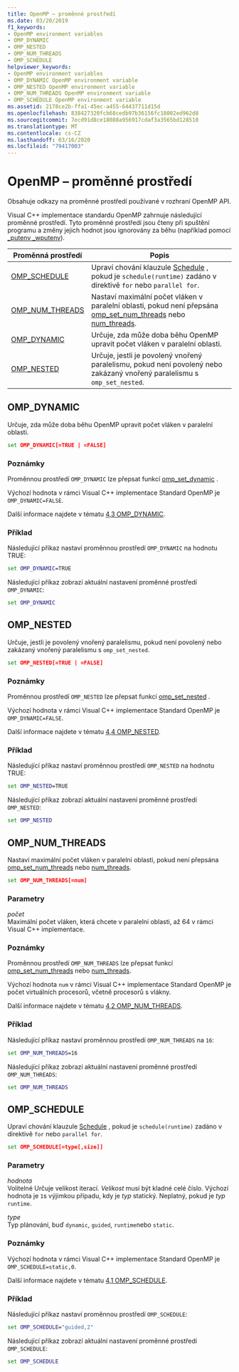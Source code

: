 ```yaml
---
title: OpenMP – proměnné prostředí
ms.date: 03/20/2019
f1_keywords:
- OpenMP environment variables
- OMP_DYNAMIC
- OMP_NESTED
- OMP_NUM_THREADS
- OMP_SCHEDULE
helpviewer_keywords:
- OpenMP environment variables
- OMP_DYNAMIC OpenMP environment variable
- OMP_NESTED OpenMP environment variable
- OMP_NUM_THREADS OpenMP environment variable
- OMP_SCHEDULE OpenMP environment variable
ms.assetid: 2178ce2b-ffa1-45ec-a455-64437711d15d
ms.openlocfilehash: 838427320fcb68cedb97b36156fc18002ed962d8
ms.sourcegitcommit: 7ecd91d8ce18088a956917cdaf3a3565bd128510
ms.translationtype: MT
ms.contentlocale: cs-CZ
ms.lasthandoff: 03/16/2020
ms.locfileid: "79417003"
---
```

# <a name="openmp-environment-variables"></a>OpenMP – proměnné prostředí

Obsahuje odkazy na proměnné prostředí používané v rozhraní OpenMP API.

Visual C++ implementace standardu OpenMP zahrnuje následující proměnné prostředí. Tyto proměnné prostředí jsou čteny při spuštění programu a změny jejich hodnot jsou ignorovány za běhu (například pomocí [_putenv _wputenv](../../../c-runtime-library/reference/putenv-wputenv.md)).

|Proměnná prostředí|Popis|
|--------------------|-----------|
|[OMP_SCHEDULE](#omp-schedule)|Upraví chování klauzule [Schedule](openmp-clauses.md#schedule) , pokud je `schedule(runtime)` zadáno v direktivě `for` nebo `parallel for`.|
|[OMP_NUM_THREADS](#omp-num-threads)|Nastaví maximální počet vláken v paralelní oblasti, pokud není přepsána [omp_set_num_threads](openmp-functions.md#omp-set-num-threads) nebo [num_threads](openmp-clauses.md#num-threads).|
|[OMP_DYNAMIC](#omp-dynamic)|Určuje, zda může doba běhu OpenMP upravit počet vláken v paralelní oblasti.|
|[OMP_NESTED](#omp-nested)|Určuje, jestli je povolený vnořený paralelismu, pokud není povolený nebo zakázaný vnořený paralelismu s `omp_set_nested`.|

## <a name="omp-dynamic"></a>OMP_DYNAMIC

Určuje, zda může doba běhu OpenMP upravit počet vláken v paralelní oblasti.

```cmd
set OMP_DYNAMIC[=TRUE | =FALSE]
```

### <a name="remarks"></a>Poznámky

Proměnnou prostředí `OMP_DYNAMIC` lze přepsat funkcí [omp_set_dynamic](openmp-functions.md#omp-set-dynamic) .

Výchozí hodnota v rámci Visual C++ implementace Standard OpenMP je `OMP_DYNAMIC=FALSE`.

Další informace najdete v tématu [4,3 OMP_DYNAMIC](../../../parallel/openmp/4-3-omp-dynamic.md).

### <a name="example"></a>Příklad

Následující příkaz nastaví proměnnou prostředí `OMP_DYNAMIC` na hodnotu TRUE:

```cmd
set OMP_DYNAMIC=TRUE
```

Následující příkaz zobrazí aktuální nastavení proměnné prostředí `OMP_DYNAMIC`:

```cmd
set OMP_DYNAMIC
```

## <a name="omp-nested"></a>OMP_NESTED

Určuje, jestli je povolený vnořený paralelismu, pokud není povolený nebo zakázaný vnořený paralelismu s `omp_set_nested`.

```cmd
set OMP_NESTED[=TRUE | =FALSE]
```

### <a name="remarks"></a>Poznámky

Proměnnou prostředí `OMP_NESTED` lze přepsat funkcí [omp_set_nested](openmp-functions.md#omp-set-nested) .

Výchozí hodnota v rámci Visual C++ implementace Standard OpenMP je `OMP_DYNAMIC=FALSE`.

Další informace najdete v tématu [4,4 OMP_NESTED](../../../parallel/openmp/4-4-omp-nested.md).

### <a name="example"></a>Příklad

Následující příkaz nastaví proměnnou prostředí `OMP_NESTED` na hodnotu TRUE:

```cmd
set OMP_NESTED=TRUE
```

Následující příkaz zobrazí aktuální nastavení proměnné prostředí `OMP_NESTED`:

```cmd
set OMP_NESTED
```

## <a name="omp-num-threads"></a>OMP_NUM_THREADS

Nastaví maximální počet vláken v paralelní oblasti, pokud není přepsána [omp_set_num_threads](openmp-functions.md#omp-set-num-threads) nebo [num_threads](openmp-clauses.md#num-threads).

```cmd
set OMP_NUM_THREADS[=num]
```

### <a name="parameters"></a>Parametry

*počet*<br/>
Maximální počet vláken, která chcete v paralelní oblasti, až 64 v rámci Visual C++ implementace.

### <a name="remarks"></a>Poznámky

Proměnnou prostředí `OMP_NUM_THREADS` lze přepsat funkcí [omp_set_num_threads](openmp-functions.md#omp-set-num-threads) nebo [num_threads](openmp-clauses.md#num-threads).

Výchozí hodnota `num` v rámci Visual C++ implementace Standard OpenMP je počet virtuálních procesorů, včetně procesorů s vlákny.

Další informace najdete v tématu [4,2 OMP_NUM_THREADS](../../../parallel/openmp/4-2-omp-num-threads.md).

### <a name="example"></a>Příklad

Následující příkaz nastaví proměnnou prostředí `OMP_NUM_THREADS` na `16`:

```cmd
set OMP_NUM_THREADS=16
```

Následující příkaz zobrazí aktuální nastavení proměnné prostředí `OMP_NUM_THREADS`:

```cmd
set OMP_NUM_THREADS
```

## <a name="omp-schedule"></a>OMP_SCHEDULE

Upraví chování klauzule [Schedule](openmp-clauses.md#schedule) , pokud je `schedule(runtime)` zadáno v direktivě `for` nebo `parallel for`.

```cmd
set OMP_SCHEDULE[=type[,size]]
```

### <a name="parameters"></a>Parametry

*hodnota*<br/>
Volitelné Určuje velikost iterací. *Velikost* musí být kladné celé číslo. Výchozí hodnota je `1`s výjimkou případu, kdy je *typ* statický. Neplatný, pokud je *typ* `runtime`.

*type*<br/>
Typ plánování, buď `dynamic`, `guided`, `runtime`nebo `static`.

### <a name="remarks"></a>Poznámky

Výchozí hodnota v rámci Visual C++ implementace Standard OpenMP je `OMP_SCHEDULE=static,0`.

Další informace najdete v tématu [4,1 OMP_SCHEDULE](../../../parallel/openmp/4-1-omp-schedule.md).

### <a name="example"></a>Příklad

Následující příkaz nastaví proměnnou prostředí `OMP_SCHEDULE`:

```cmd
set OMP_SCHEDULE="guided,2"
```

Následující příkaz zobrazí aktuální nastavení proměnné prostředí `OMP_SCHEDULE`:

```cmd
set OMP_SCHEDULE
```
